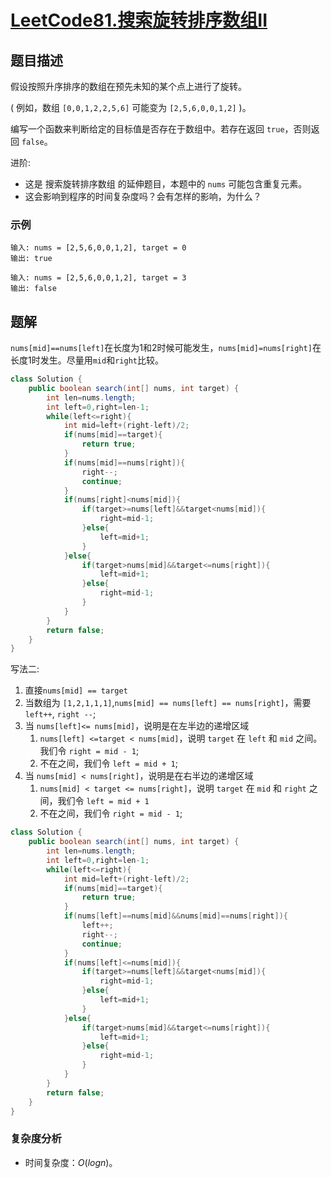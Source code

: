 # [LeetCode81.搜索旋转排序数组II](https://leetcode-cn.com/problems/search-in-rotated-sorted-array-ii/)
## 题目描述
假设按照升序排序的数组在预先未知的某个点上进行了旋转。

( 例如，数组 `[0,0,1,2,2,5,6]` 可能变为 `[2,5,6,0,0,1,2]` )。

编写一个函数来判断给定的目标值是否存在于数组中。若存在返回 `true`，否则返回 `false`。

进阶:

- 这是 搜索旋转排序数组 的延伸题目，本题中的 `nums`  可能包含重复元素。
- 这会影响到程序的时间复杂度吗？会有怎样的影响，为什么？
### 示例
```
输入: nums = [2,5,6,0,0,1,2], target = 0
输出: true
```
```
输入: nums = [2,5,6,0,0,1,2], target = 3
输出: false
```
## 题解
`nums[mid]==nums[left]`在长度为1和2时候可能发生，`nums[mid]=nums[right]`在长度1时发生。尽量用`mid`和`right`比较。
```java
class Solution {
    public boolean search(int[] nums, int target) {
        int len=nums.length;
        int left=0,right=len-1;
        while(left<=right){
            int mid=left+(right-left)/2;
            if(nums[mid]==target){
                return true;
            }
            if(nums[mid]==nums[right]){
                right--;
                continue;
            }
            if(nums[right]<nums[mid]){
                if(target>=nums[left]&&target<nums[mid]){
                    right=mid-1;
                }else{
                    left=mid+1;
                }
            }else{
                if(target>nums[mid]&&target<=nums[right]){
                    left=mid+1;
                }else{
                    right=mid-1;
                }
            }
        }
        return false;
    }
}
```
写法二:
1. 直接`nums[mid] == target`
2. 当数组为 `[1,2,1,1,1]`,`nums[mid] == nums[left] == nums[right]`，需要 `left++`, `right --`;
3. 当 `nums[left]<= nums[mid]`，说明是在左半边的递增区域
   1. `nums[left] <=target < nums[mid]`，说明 `target` 在 `left` 和 `mid` 之间。我们令 `right = mid - 1`;
   2. 不在之间，我们令 `left = mid + 1`;
4. 当 `nums[mid] < nums[right]`，说明是在右半边的递增区域
   1. `nums[mid] < target <= nums[right]`，说明 `target` 在 `mid` 和 `right` 之间，我们令 `left = mid + 1`
   2. 不在之间，我们令 `right = mid - 1`;
```java
class Solution {
    public boolean search(int[] nums, int target) {
        int len=nums.length;
        int left=0,right=len-1;
        while(left<=right){
            int mid=left+(right-left)/2;
            if(nums[mid]==target){
                return true;
            }
            if(nums[left]==nums[mid]&&nums[mid]==nums[right]){
                left++;
                right--;
                continue;
            }
            if(nums[left]<=nums[mid]){
                if(target>=nums[left]&&target<nums[mid]){
                    right=mid-1;
                }else{
                    left=mid+1;
                }
            }else{
                if(target>nums[mid]&&target<=nums[right]){
                    left=mid+1;
                }else{
                    right=mid-1;
                }
            }
        }
        return false;
    }
}
```
### 复杂度分析
- 时间复杂度：$O(logn)$。